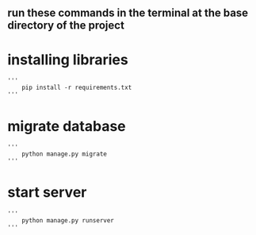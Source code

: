 ## run these commands in the terminal at the base directory of the project
# installing libraries
    '''
        pip install -r requirements.txt
    '''

# migrate database
    '''
        python manage.py migrate
    '''

# start server
    '''
        python manage.py runserver
    '''
